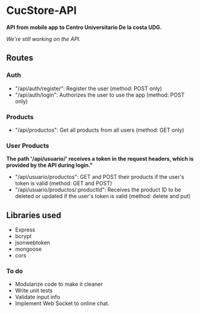 # CucStore-API
**API from mobile app to Centro Universitario De la costa UDG.**

_We're still working on the API._

## Routes

### Auth
* "/api/auth/register": Register the user (method: POST only)
* "/api/auth/login": Authorizes the user to use the app (method: POST only)

### Products
* "/api/productos": Get all products from all users (method: GET only)

### User Products
**The path '/api/usuario/' receives a token in the request headers, which is provided by the API during login."**

* "/api/usuario/productos": GET and POST their products if the user's token is valid (method: GET and POST)
* "/api/usuario/productos/:productId": Receives the product ID to be deleted or updated if the user's token is valid (method: delete and put)

## Libraries used
* Express
* bcrypt
* jsonwebtoken
* mongoose
* cors

### To do
* Modularize code to make it cleaner
* Write unit tests
* Validate input info
* Implement Web Socket to online chat.